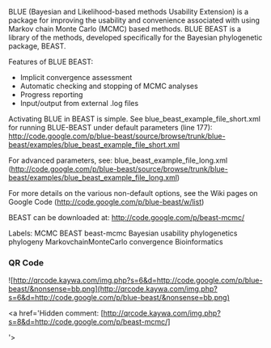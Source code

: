 BLUE (Bayesian and Likelihood-based methods Usability Extension) is a package for improving the usability and convenience associated with using Markov chain Monte Carlo (MCMC) based methods. BLUE BEAST is a library of the methods, developed specifically for the Bayesian phylogenetic package, BEAST.

Features of BLUE BEAST:

- Implicit convergence assessment
- Automatic checking and stopping of MCMC analyses
- Progress reporting
- Input/output from external .log files


Activating BLUE in BEAST is simple. See blue\_beast\_example\_file\_short.xml for running BLUE-BEAST under default parameters (line 177): http://code.google.com/p/blue-beast/source/browse/trunk/blue-beast/examples/blue_beast_example_file_short.xml


For advanced parameters, see: blue\_beast\_example\_file\_long.xml (http://code.google.com/p/blue-beast/source/browse/trunk/blue-beast/examples/blue_beast_example_file_long.xml)


For more details on the various non-default options, see the Wiki pages on Google Code (http://code.google.com/p/blue-beast/w/list)


BEAST can be downloaded at: http://code.google.com/p/beast-mcmc/

Labels:
MCMC
BEAST
beast-mcmc
Bayesian
usability
phylogenetics
phylogeny
MarkovchainMonteCarlo
convergence
Bioinformatics


### QR Code ###
![http://qrcode.kaywa.com/img.php?s=6&d=http://code.google.com/p/blue-beast/&nonsense=bb.png](http://qrcode.kaywa.com/img.php?s=6&d=http://code.google.com/p/blue-beast/&nonsense=bb.png)


<a href='Hidden comment: 
[http://qrcode.kaywa.com/img.php?s=8&d=http://code.google.com/p/beast-mcmc/]

'></a>